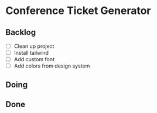 # Conference Ticket Generator

## Backlog

- [ ] Clean up project
- [ ] Install tailwind
- [ ] Add custom font
- [ ] Add colors from design system

## Doing

## Done
